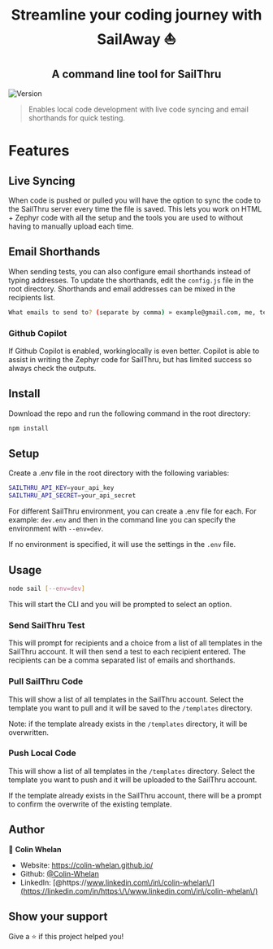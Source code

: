 <h1 align="center">Streamline your coding journey with SailAway ⛵</h1>
<h2 align="center">A command line tool for SailThru</h2>

<p>
  <img alt="Version" src="https://img.shields.io/badge/version-1.0-blue.svg?cacheSeconds=2592000" />
</p>

> Enables local code development with live code syncing and email shorthands for quick testing.

# Features

## Live Syncing
When code is pushed or pulled you will have the option to sync the code to the SailThru server every time the file is saved. This lets you work on HTML + Zephyr code with all the setup and the tools you are used to without having to manually upload each time.

## Email Shorthands
When sending tests, you can also configure email shorthands instead of typing addresses. To update the shorthands, edit the ```config.js``` file in the root directory. Shorthands and email addresses can be mixed in the recipients list.

```sh
What emails to send to? (separate by comma) » example@gmail.com, me, test, etc
```

### Github Copilot 
If Github Copilot is enabled, workinglocally is even better. Copilot is able to assist in writing the Zephyr code for SailThru, but has limited success so always check the outputs.

## Install
Download the repo and run the following command in the root directory:

```sh
npm install
```

## Setup
Create a .env file in the root directory with the following variables:
```sh
SAILTHRU_API_KEY=your_api_key
SAILTHRU_API_SECRET=your_api_secret
```

For different SailThru environment, you can create a .env file for each. For example: ```dev.env``` and then in the command line you can specify the environment with ```--env=dev```. 

If no environment is specified, it will use the settings in the ```.env``` file.

## Usage

```sh 
node sail [--env=dev]
```

This will start the CLI and you will be prompted to select an option.

### Send SailThru Test
This will prompt for recipients and a choice from a list of all templates in the SailThru account. It will then send a test to each recipient entered. The recipients can be a comma separated list of emails and shorthands. 

### Pull SailThru Code
This will show a list of all templates in the SailThru account. Select the template you want to pull and it will be saved to the ```/templates``` directory.  

Note: if the template already exists in the ```/templates``` directory, it will be overwritten. 

### Push Local Code
This will show a list of all templates in the ```/templates``` directory. Select the template you want to push and it will be uploaded to the SailThru account. 

If the template already exists in the SailThru account, there will be a prompt to confirm the overwrite of the existing template.

## Author

👤 **Colin Whelan**

* Website: https://colin-whelan.github.io/
* Github: [@Colin-Whelan](https://github.com/Colin-Whelan)
* LinkedIn: [@https:\/\/www.linkedin.com\/in\/colin-whelan\/](https://linkedin.com/in/https:\/\/www.linkedin.com\/in\/colin-whelan\/)

## Show your support

Give a ⭐️ if this project helped you!